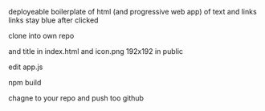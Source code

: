 deployeable boilerplate of html (and progressive web app) of text and links
links stay blue after clicked

clone into own repo

and title in index.html
and icon.png 192x192 in public

edit app.js

npm build

chagne  to your repo and push too github